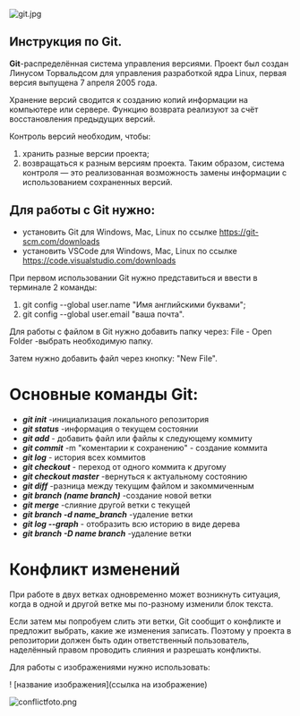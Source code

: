 ![git.jpg](git.jpg)

## Инструкция по  Git.

**Git**-распределённая система управления версиями. Проект был создан Линусом Торвальдсом для управления разработкой ядра Linux, первая версия выпущена 7 апреля 2005 года. 

Хранение версий сводится к созданию копий информации на компьютере или сервере. 
Функцию возврата реализуют за счёт восстановления предыдущих версий. 


Контроль версий необходим, чтобы:
1. хранить разные версии проекта;
2. возвращаться к разным версиям проекта. Таким образом, система контроля — это реализованная возможность замены информации  с использованием сохраненных версий.

## Для работы с Git нужно: ##

* установить Git для Windows, Mac, Linux по ссылке https://git-scm.com/downloads
* установить VSCode для Windows, Mac, Linux по ссылке https://code.visualstudio.com/downloads

При первом использовании Git нужно представиться и  ввести в терминале 2 команды:
1. git config --global user.name "Имя английскими буквами";
2. git config --global user.email "ваша почта".

Для работы с файлом в Git нужно добавить папку через:  File - Open Folder -выбрать необходимую папку.

Затем нужно добавить файл через кнопку: "New File".

# Основные команды Git:
* ***git init*** -инициализация локального репозитория
* ***git status*** -информация о текущем состоянии
* ***git add*** - добавить файл или файлы к следующему коммиту
* ***git commit*** -m "коментарии к сохранению"  - cоздание коммита
* ***git log*** - история всех коммитов 
* ***git checkout*** - переход от одного коммита к другому
* ***git checkout master*** -вернуться к актуальному состоянию 
* ***git diff*** -разница между текущим файлом и закоммиченным
* ***git branch (name branch)*** -создание новой ветки
* ***git merge*** -cлияние другой ветки с текущей
* ***git branch -d name_branch*** -удаление ветки
* ***git log --graph*** - отобразить всю историю в виде дерева
* ***git branch -D name branch*** -удаление ветки

# Конфликт изменений

При работе в двух ветках одновременно может
возникнуть ситуация, когда в одной и другой
ветке мы по-разному изменили блок текста.

Если затем мы попробуем слить эти ветки, Git
сообщит о конфликте и предложит выбрать,
какие же изменения записать. Поэтому у проекта в репозитории должен быть один ответственный пользователь, наделённый правом проводить слияния и разрешать конфликты.


Для работы с изображениями нужно использовать:

! [название изображения](ссылка на изображение)

![conflictfoto.png](conflictfoto.png)